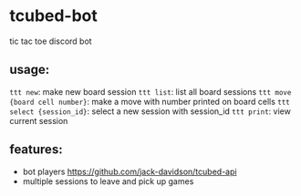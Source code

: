 # tcubed-bot
tic tac toe discord bot

## usage:
`ttt new`: make new board session
`ttt list`: list all board sessions
`ttt move {board cell number}`: make a move with number printed on board cells
`ttt select {session_id}`: select a new session with session_id
`ttt print`: view current session

## features:
- bot players https://github.com/jack-davidson/tcubed-api
- multiple sessions to leave and pick up games
